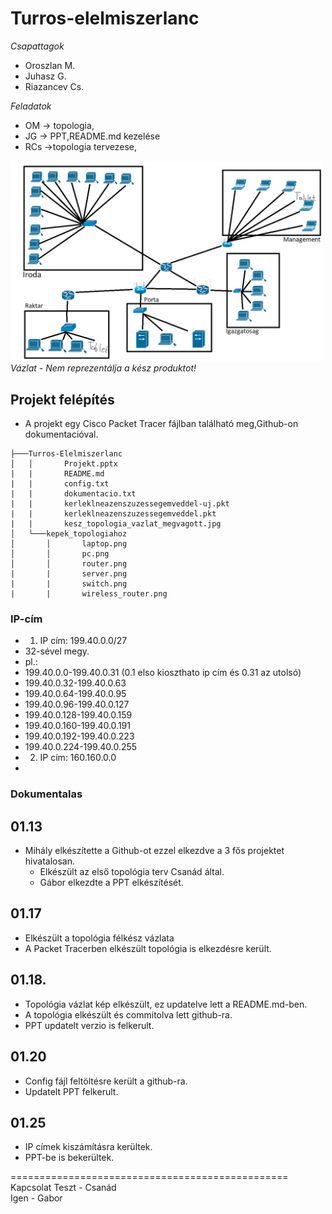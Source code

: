 # Turros-elelmiszerlanc

 *Csapattagok*
- Oroszlan M.
- Juhasz G.
- Riazancev Cs.

*Feladatok*
- OM -> topologia,
- JG -> PPT,README.md kezelése
- RCs ->topologia tervezese,
<img src="https://raw.githubusercontent.com/OsziMisi/Turros-elelmiszerlanc/main/kesz_topologia_vazlat_megvagott.jpg" width="500px">
<i>Vázlat - Nem reprezentálja a kész produktot!</i>

## Projekt felépítés
- A projekt egy Cisco Packet Tracer fájlban található meg,Github-on dokumentacióval.
```
├───Turros-Elelmiszerlanc
│   │       Projekt.pptx   
|   |       README.md
|   |       config.txt
|   |       dokumentacio.txt
|   |       kerleklneazenszuzessegemveddel-uj.pkt
|   |       kerleklneazenszuzessegemveddel.pkt
|   |       kesz_topologia_vazlat_megvagott.jpg
│   └───kepek_topologiahoz
│       │       laptop.png
│       │       pc.png
│       │       router.png
|       |       server.png
|       |       switch.png
|       |       wireless_router.png
```
### IP-cím

- 1) IP cím: 199.40.0.0/27
- 32-sével megy.
- pl.: 
- 199.40.0.0-199.40.0.31 (0.1 elso kioszthato ip cím és 0.31 az utolsó)
- 199.40.0.32-199.40.0.63
- 199.40.0.64-199.40.0.95
-  199.40.0.96-199.40.0.127
-  199.40.0.128-199.40.0.159
-  199.40.0.160-199.40.0.191
-  199.40.0.192-199.40.0.223
-  199.40.0.224-199.40.0.255
- 2) IP cím: 160.160.0.0
-      

### Dokumentalas
## 01.13
- Mihály elkészítette a Github-ot ezzel elkezdve a 3 fős projektet hivatalosan.
  - Elkészült az első topológia terv Csanád által.
  - Gábor elkezdte a PPT elkészítését.
## 01.17
  - Elkészült a topológia félkész vázlata
  - A Packet Tracerben elkészült topológia is elkezdésre került.
## 01.18.
  - Topológia vázlat kép elkészült, ez updatelve lett a README.md-ben.
  - A topológia elkészült és commitolva lett github-ra.
  - PPT updatelt verzio is felkerult.
## 01.20
  - Config fájl feltöltésre került a github-ra.
  - Updatelt PPT felkerult.
## 01.25
  - IP címek kiszámításra kerültek.
  - PPT-be is bekerültek.

================================================
<br>
Kapcsolat Teszt - Csanád
<br>
Igen - Gabor
